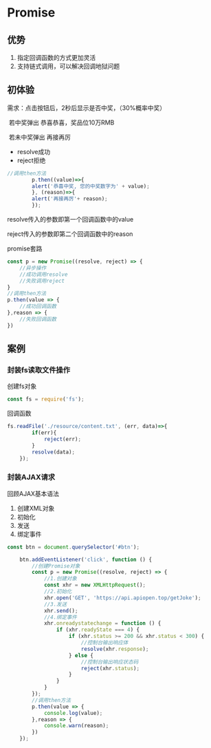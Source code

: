 # Promise

## 优势

1. 指定回调函数的方式更加灵活
2. 支持链式调用，可以解决回调地狱问题

## 初体验

需求：点击按钮后，2秒后显示是否中奖，（30%概率中奖）

​	若中奖弹出	恭喜恭喜，奖品位10万RMB

​	若未中奖弹出	再接再厉

* resolve成功
* reject拒绝

```js
//调用then方法
        p.then((value)=>{
        alert('恭喜中奖, 您的中奖数字为' + value);
        }, (reason)=>{
        alert('再接再厉'+ reason);
        });
```

resolve传入的参数即第一个回调函数中的value

reject传入的参数即第二个回调函数中的reason

promise套路

```js
const p = new Promise((resolve, reject) => {
    //异步操作
    //成功调用resolve
    //失败调用reject
}
//调用then方法
p.then(value => {
	//成功回调函数
},reason => {
	//失败回调函数
})
```



## 案例

### 封装fs读取文件操作

创建fs对象

```js
const fs = require('fs');
```

回调函数

```js
fs.readFile('./resource/content.txt', (err, data)=>{
        if(err){
            reject(err);
        }
        resolve(data);
    });
```



### 封装AJAX请求

回顾AJAX基本语法

1. 创建XML对象
2. 初始化
3. 发送
4. 绑定事件

```js
const btn = document.querySelector('#btn');

    btn.addEventListener('click', function () {
        //创建Promise对象
        const p = new Promise((resolve, reject) => {
            //1.创建对象
            const xhr = new XMLHttpRequest();
            //2.初始化
            xhr.open('GET', 'https://api.apiopen.top/getJoke');
            //3.发送
            xhr.send();
            //4.绑定事件
            xhr.onreadystatechange = function () {
                if (xhr.readyState === 4) {
                    if (xhr.status >= 200 && xhr.status < 300) {
                        //控制台输出响应体
                        resolve(xhr.response);
                    } else {
                        //控制台输出响应状态码
                        reject(xhr.status);
                    }
                }
            }
        });
        //调用then方法
        p.then(value => {
            console.log(value);
        },reason => {
            console.warn(reason);
        })
    });
```

